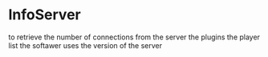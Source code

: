 # InfoServer
 to retrieve the number of connections from the server the plugins the player list the softawer uses the version of the server

